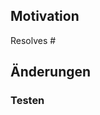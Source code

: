 ## Motivation

<!-- Geben Sie die Nummmer des entsprechenden Issue ein.
Sollte etwas wie „Resolved #3“ sein, 
wenn es Issue Nummer 3 (#3) behebt. -->

Resolves #<issue number>

## Änderungen

<!-- Beschreiben Sie hier:
* die Änderungen die Sie vorgenommenen haben
* und warum Sie sie vorgenommen haben -->

### Testen

<!-- Beschreiben Sie, wie Sie diese Änderungen getestet haben -->
